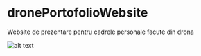 # dronePortofolioWebsite
Website de prezentare pentru cadrele personale facute din drona

![alt text](https://github.com/[username]/[reponame]/blob/[branch]/image.jpg?raw=true)
